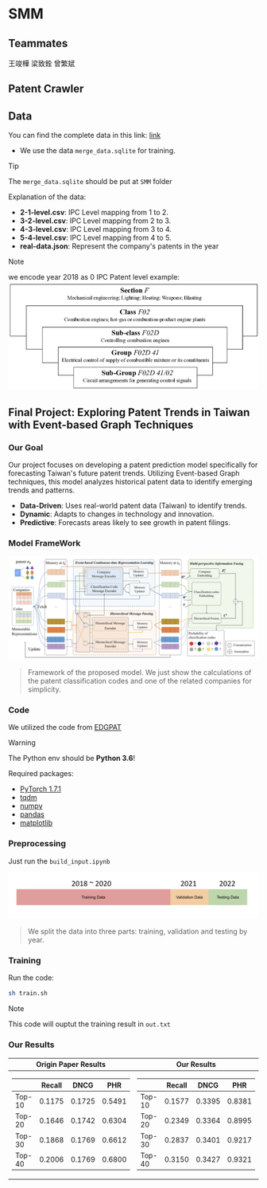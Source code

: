 # SMM
## Teammates
王竣樺
梁致銓
曾繁斌
## Patent Crawler

## Data
You can find the complete data in this link: [link](https://drive.google.com/drive/folders/126X007qTLFmRhL6Fr0MCaCgDAZLMSM7F?usp=sharing)
- We use the data `merge_data.sqlite`  for training.
> [!TIP]
> The `merge_data.sqlite` should be put at `SMM` folder


Explanation of the data:
- **2-1-level.csv**: IPC Level mapping from 1 to 2.
- **3-2-level.csv**: IPC Level mapping from 2 to 3.
- **4-3-level.csv**: IPC Level mapping from 3 to 4.
- **5-4-level.csv**: IPC Level mapping from 4 to 5.
- **real-data.json**: Represent the company's patents in the year
> [!NOTE]
> we encode year 2018 as 0
> IPC Patent level example:
> ![patent example](pic/patent_level.png "Patent Example")

## Final Project: Exploring Patent Trends in Taiwan with Event-based Graph Techniques
### Our Goal
Our project focuses on developing a patent prediction model specifically for forecasting Taiwan's future patent trends. Utilizing Event-based Graph techniques, this model analyzes historical patent data to identify emerging trends and patterns.
- **Data-Driven**: Uses real-world patent data (Taiwan) to identify trends.
- **Dynamic**: Adapts to changes in technology and innovation.
- **Predictive**: Forecasts areas likely to see growth in patent filings.
### Model FrameWork
![model architecture](pic/model_architecture.png "Model Architecture")
> Framework of the proposed model. We just show the calculations of the patent classification codes and one of the related companies for simplicity.
### Code
We utilized the code from [EDGPAT](https://github.com/Hope-Rita/EDGPAT)

> [!WARNING]
> The Python env should be **Python 3.6**!


Required packages:
- [PyTorch 1.7.1](https://pytorch.org/)
- [tqdm](https://github.com/tqdm/tqdm)
- [numpy](https://github.com/numpy/numpy)
- [pandas](https://github.com/pandas-dev/pandas)
- [matplotlib](https://github.com/matplotlib/matplotlib)
### Preprocessing
Just run the `build_input.ipynb`

![split data](pic/split_data.png "Split Data")
> We split the data into three parts: training, validation and testing by year.
### Training
Run the code:
```bash
sh train.sh
```
> [!NOTE]
> This code will ouptut the training result in `out.txt`

### Our Results
|Origin Paper Results|Our Results|
|--|--|
|<table> <thead> <tr><th></th><th>Recall</th><th>DNCG</th><th>PHR</th></tr> </thead> <tbody> <tr><td>Top-10</td><td>0.1175</td><td>0.1725</td><td>0.5491</td></tr> <tr><td>Top-20</td><td>0.1646</td><td>0.1742</td><td>0.6304</td></tr> <tr><td>Top-30</td><td>0.1868</td><td>0.1769</td><td>0.6612</td></tr> <tr><td>Top-40</td><td>0.2006</td><td>0.1769</td><td>0.6800</td></tr> </tbody> </table>|<table> <thead> <tr><th></th><th>Recall</th><th>DNCG</th><th>PHR</th></tr> </thead> <tbody> <tr><td>Top-10</td><td>0.1577</td><td>0.3395</td><td>0.8381</td></tr> <tr><td>Top-20</td><td>0.2349</td><td>0.3364</td><td>0.8995</td></tr> <tr><td>Top-30</td><td>0.2837</td><td>0.3401</td><td>0.9217</td></tr> <tr><td>Top-40</td><td>0.3150</td><td>0.3427</td><td>0.9321</td></tr> </tbody> </table>|
